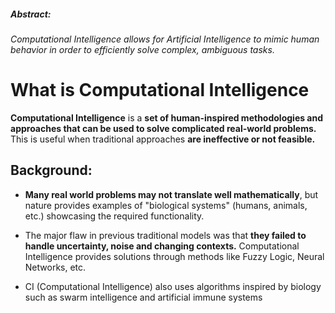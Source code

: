 
##### Abstract: 

*Computational Intelligence allows for Artificial Intelligence to mimic human behavior in order to efficiently solve complex, ambiguous tasks.*

# What is Computational Intelligence

**Computational Intelligence** is a **set of human-inspired methodologies and approaches that can be used to solve complicated real-world problems.** This is useful when traditional approaches **are ineffective or not feasible.**


## Background:

- **Many real world problems may not translate well mathematically**, but nature provides examples of "biological systems" (humans, animals, etc.) showcasing the required functionality.

- The major flaw in previous traditional models was that **they failed to handle uncertainty, noise and changing contexts.** Computational Intelligence provides solutions through methods like Fuzzy Logic, Neural Networks, etc.

- CI (Computational Intelligence) also uses algorithms inspired by biology such as swarm intelligence and artificial immune systems